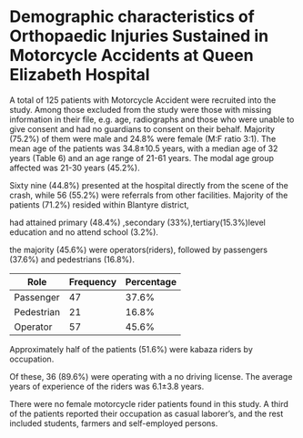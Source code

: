 # Demographic characteristics of Orthopaedic Injuries Sustained in Motorcycle Accidents at Queen Elizabeth Hospital

A total of 125 patients with Motorcycle Accident were recruited into the study. Among those excluded from the study were those with missing information in their file, e.g. age, radiographs and those who were unable to give consent and had no guardians to consent on their behalf. Majority (75.2%) of them were male and 24.8% were female (M:F ratio 3:1). The mean age of the patients was 34.8±10.5 years, with a median age of 32 years (Table 6) and an age range of 21-61 years. The modal age group affected was 21-30 years (45.2%). 

Sixty nine (44.8%) presented at the hospital directly from the scene of the crash, while 56 (55.2%) were referrals from other facilities. Majority of the patients (71.2%) resided within Blantyre district, 

had attained primary (48.4%) ,secondary (33%),tertiary(15.3%)level education and no attend school (3.2%). 



 the majority (45.6%) were operators(riders), followed by passengers (37.6%) and pedestrians (16.8%).

| Role       | Frequency | Percentage |
|------------|-----------|------------|
| Passenger  | 47        | 37.6%      |
| Pedestrian | 21        | 16.8%      |
| Operator   | 57        | 45.6%      |


Approximately half of the patients (51.6%) were kabaza riders by occupation. 

Of these, 36 (89.6%) were operating with a no driving license. The average years of experience of the riders was 6.1±3.8 years.

 There were no female motorcycle rider patients found in this study. A third of the patients reported their occupation as casual laborer’s, and the rest included students, farmers and self-employed persons. 